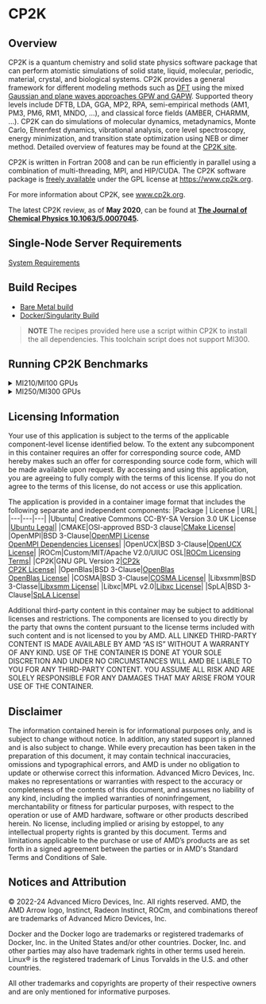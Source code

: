 # CP2K

## Overview
CP2K is a quantum chemistry and solid state physics software package that can perform atomistic simulations of solid state, liquid, molecular, periodic, material, crystal, and biological systems. CP2K provides a general framework for different modeling methods such as [DFT](http://en.wikipedia.org/wiki/Density_functional_theory) using the mixed [Gaussian and plane waves approaches GPW and GAPW](https://www.cp2k.org/quickstep#gpw). Supported theory levels include DFTB, LDA, GGA, MP2, RPA, semi-empirical methods (AM1, PM3, PM6, RM1, MNDO, …), and classical force fields (AMBER, CHARMM, …). CP2K can do simulations of molecular dynamics, metadynamics, Monte Carlo, Ehrenfest dynamics, vibrational analysis, core level spectroscopy, energy minimization, and transition state optimization using NEB or dimer method. Detailed overview of features may be found at the [CP2K site](https://www.cp2k.org/features).

CP2K is written in Fortran 2008 and can be run efficiently in parallel using a combination of multi-threading, MPI, and HIP/CUDA. The CP2K software package is [freely available](https://www.cp2k.org/download) under the GPL license at https://www.cp2k.org.

For more information about CP2K, see www.cp2k.org.

The latest CP2K review, as of **May 2020**, can be found at **[The Journal of Chemical Physics 10.1063/5.0007045](https://doi.org/10.1063/5.0007045).**

## Single-Node Server Requirements
[System Requirements](/README.md#single-node-server-requirements) 


## Build Recipes
- [Bare Metal build](/cp2k/baremetal/)
- [Docker/Singularity Build](/cp2k/docker/)

> **NOTE**
> The recipes provided here use a script within CP2K to install the all dependencies. This toolchain script does not support MI300. 

## Running CP2K Benchmarks

<details>
<summary>MI210/MI100 GPUs</summary>

### MI210/MI100 GPUs

The following command can be used to run the [H2O-DFT-LS (NREP2)](https://github.com/cp2k/cp2k/blob/master/benchmarks/QS_DM_LS/H2O-dft-ls.NREP2.inp) benchmark with 8 GPUs:

```
mpirun \
    -x NUM_CPUS=128 \
    -x NUM_GPUS=8 \
    -x RANK_STRIDE=8 \
    -x OMP_NUM_THREADS=8 \
    --oversubscribe \
    -np 16 \
    --bind-to none \
    set_cpu_affinity.sh \
    set_gpu_affinity.sh \
    cp2k.psmp \
    -i /opt/cp2k/benchmarks/QS_DM_LS/H2O-dft-ls.NREP2.inp \
    -o /tmp/H2O-DFT-LS-NREP2-8GPU.txt
```

In the above example, the H2O-DFT-LS (NREP2) benchmark is run on a dual socket server with 8 MI210 GPUs and 128 physical cores. The job in this example is run with 16 MPI ranks and 8 OpenMP threads per rank with two processes sharing a GPU. The `NUM_CPUS`, `NUM_GPUS` and `RANK_STRIDE` variables are used by the helper scripts that set GPU and CPU affinity for CP2K processes and their threads. The `RANK_STRIDE` option allows the processes and their threads to be spread out and pinned to physical cores across the two sockets. If your system has a different configuration, please adjust these parameters accordingly.

A grep for `"CP2K     "` in the output file `/tmp/H2O-DFT-LS-NREP2-8GPU.txt` will show the elapsed time for the run.

The following command can be used to run the [H2O-DFT-LS (NREP2)](https://github.com/cp2k/cp2k/blob/master/benchmarks/QS_DM_LS/H2O-dft-ls.NREP2.inp) benchmark with 4 GPUs:
```
mpirun \
    -x NUM_CPUS=128 \
    -x NUM_GPUS=4 \
    -x RANK_STRIDE=4 \
    -x OMP_NUM_THREADS=4 \
    --oversubscribe \
    -np 16 \
    --bind-to none \
    set_cpu_affinity.sh \
    set_gpu_affinity.sh \
    cp2k.psmp \
    -i /opt/cp2k/benchmarks/QS_DM_LS/H2O-dft-ls.NREP2.inp \
    -o /tmp/H2O-DFT-LS-NREP2-4GPU.txt
```
In the above example, the H2O-DFT-LS (NREP2) benchmark is run a dual socket server that has 8 MI210 GPUs and 128 physical cores, but uses only 64 physical cores of one socket and 4 MI210 GPUs. The job in this example is run with 16 MPI ranks and 4 OpenMP threads per rank with two processes sharing a GPU. The `NUM_CPUS`, `NUM_GPUS` and `RANK_STRIDE` variables are used by the helper scripts that set GPU and CPU affinity for CP2K processes and their threads. Setting `RANK_STRIDE` to 4 allows the processes and their threads to be spread out and pinned to physical cores on the socket. If your system has a different configuration, please adjust the parameters accordingly.

A grep for `"CP2K     "` in the output file `/tmp/H2O-DFT-LS-NREP2-4GPU.txt` will show the elapsed time for the run.

The following commands can be used to run the [32-H2O-RPA](https://github.com/cp2k/cp2k/blob/master/benchmarks/QS_mp2_rpa/32-H2O/) benchmark. There are two steps involved in this benchmark namely the `init` and `solver` stages. The init stage will use the [H2O-32-PBE-TZ.inp](https://github.com/cp2k/cp2k/blob/master/benchmarks/QS_mp2_rpa/32-H2O/H2O-32-PBE-TZ.inp) input file and the solver stage will use the [H2O-32-RI-dRPA-TZ.inp](https://github.com/cp2k/cp2k/blob/master/benchmarks/QS_mp2_rpa/32-H2O/H2O-32-RI-dRPA-TZ.inp) input file.

>Note:  
>For this benchmark it is necessary to run from the `/opt/cp2k/benchmarks/QS_mp2_rpa/32-H2O` directory due to file dependencies between the two stages.

First run the init stage:
```
cd /opt/cp2k/benchmarks/QS_mp2_rpa/32-H2O/
mpirun \
    -x NUM_CPUS=128 \
    -x NUM_GPUS=1 \
    -x RANK_STRIDE=4 \
    -x OMP_NUM_THREADS=4 \
    --oversubscribe \
    -np 4 \
    --bind-to none \
    set_cpu_affinity.sh \
    set_gpu_affinity.sh \
    cp2k.psmp \
    -i H2O-32-PBE-TZ.inp \
    -o /tmp/32-H2O-RPA-init-1GPU.txt
```

Next, run the solver stage:
```
cd /opt/cp2k/benchmarks/QS_mp2_rpa/32-H2O/
mpirun \
    -x NUM_CPUS=128 \
    -x NUM_GPUS=8 \
    -x RANK_STRIDE=8 \
    -x OMP_NUM_THREADS=8 \
    --oversubscribe \
    -np 16 \
    --bind-to none \
    set_cpu_affinity.sh \
    set_gpu_affinity.sh \
    cp2k.psmp \
    -i H2O-32-RI-dRPA-TZ.inp \
    -o /tmp/32-H2O-RPA-solver-8GPU.txt
```

In the above example, the two stages of the 32-H2O-RPA benchmark are run on a dual socket server with 8 MI210 GPUs and 128 physical cores. The init step is run with 4 MPI ranks and 4 OpenMP threads per rank on 1 GPU with all 4 ranks sharing the GPU. The solver step is run with 16 MPI ranks and 8 OpenMP threads per rank on 8 GPUs with two processes sharing a GPU. The `NUM_CPUS`, `NUM_GPUS` and `RANK_STRIDE` variables are used by the helper scripts that set GPU and CPU affinity for CP2K processes and their threads. The `RANK_STRIDE` option allows the processes and their threads to be spread out and pinned to physical cores across the two sockets. If your system has a different configuration, please adjust the parameters accordingly.

A grep for `"CP2K     "` in the output files `/tmp/32-H2O-RPA-*.txt` will show the elapsed time for each run.

>Note:  
>The above-mentioned commands can also be run verbatim on a dual socket server with 8 MI100 GPUs and 128 physical CPU cores. If your system configuration is different, please adjust the parameters accordingly.

</details>
<details>
<summary>MI250/MI300 GPUs</summary>
### MI250/MI300 GPUs

An MI250 GPU contains two Graphics Compute Dies (GCDs) each of which is presented to the application
as a separate GPU device. When running with MI250 GPUs, the scripts that set up CPU and GPU affinities,
namely `set_cpu_affinity.sh` and `set_gpu_affinity.sh`, require 
`NUM_GPUS` to be set up with the number of GCDs we want to run with.
In this section, we show how to run CP2K benchmarks on 1 and 4 MI250 GPUs which would translate
to setting `NUM_GPUS` with 2 and 8 respectively.

All the examples provided in this section show benchmarks run on a dual socket server with 4 MI250 GPUs and 128 physical cores.

The following command can be used to run the [H2O-DFT-LS (NREP2)](https://github.com/cp2k/cp2k/blob/master/benchmarks/QS_DM_LS/H2O-dft-ls.NREP2.inp) benchmark on 16 physical CPU cores and 1 MI250 GPU with 4 MPI ranks and 4 OpenMP threads per rank with two processes sharing each GCD:
```
mpirun \
    -x NUM_CPUS=128 \
    -x NUM_GPUS=2 \
    -x RANK_STRIDE=8 \
    -x OMP_NUM_THREADS=4 \
    --oversubscribe \
    -np 4 \
    --bind-to none \
    set_cpu_affinity.sh \
    set_gpu_affinity.sh \
    cp2k.psmp \
    -i /opt/cp2k/benchmarks/QS_DM_LS/H2O-dft-ls.NREP2.inp \
    -o /tmp/H2O-DFT-LS-NREP2-1GPU.txt
```

The following command can be used to run the H2O-DFT-LS (NREP2) benchmark on 64 physical cores and 4 MI250 GPUs with 16 MPI ranks and 4 OpenMP threads per rank with two processes sharing each GCD:
```
mpirun \
    -x NUM_CPUS=128 \
    -x NUM_GPUS=8 \
    -x RANK_STRIDE=8 \
    -x OMP_NUM_THREADS=4 \
    --oversubscribe \
    -np 16 \
    --bind-to none \
    set_cpu_affinity.sh \
    set_gpu_affinity.sh \
    cp2k.psmp \
    -i /opt/cp2k/benchmarks/QS_DM_LS/H2O-dft-ls.NREP2.inp \
    -o /tmp/H2O-DFT-LS-NREP2-4GPU.txt
```

The `NUM_CPUS`, `NUM_GPUS` and `RANK_STRIDE` variables are used by the helper scripts that set GPU and CPU affinity for CP2K processes and their threads. The `RANK_STRIDE` option allows the processes and their threads to be spread out and pinned to physical cores across the two sockets. If your system has a different configuration, please adjust these parameters accordingly.

A grep for `"CP2K     "` in the output file `/tmp/H2O-DFT-LS-NREP2-*.txt` will show the elapsed time for each run.

The following commands can be used to run the [32-H2O-RPA](https://github.com/cp2k/cp2k/blob/master/benchmarks/QS_mp2_rpa/32-H2O/) benchmark on MI250 GPUs. There are two steps involved in this benchmark namely the `init` and `solver` stages. The init stage will use the [H2O-32-PBE-TZ.inp](https://github.com/cp2k/cp2k/blob/master/benchmarks/QS_mp2_rpa/32-H2O/H2O-32-PBE-TZ.inp) input file and the solver stage will use the [H2O-32-RI-dRPA-TZ.inp](https://github.com/cp2k/cp2k/blob/master/benchmarks/QS_mp2_rpa/32-H2O/H2O-32-RI-dRPA-TZ.inp) input file.

>Note:  
>For this benchmark it is necessary to run from the `/opt/cp2k/benchmarks/QS_mp2_rpa/32-H2O` directory due to file dependencies between the two stages.*

First, the init step is run with 4 MPI ranks and 4 OpenMP threads per rank on 1 MI250 GPU (2 GCDs) with 2 ranks sharing each GCD:
```
cd /opt/cp2k/benchmarks/QS_mp2_rpa/32-H2O/
mpirun \
    -x NUM_CPUS=128 \
    -x NUM_GPUS=2 \
    -x RANK_STRIDE=8 \
    -x OMP_NUM_THREADS=4 \
    --oversubscribe \
    -np 4 \
    --bind-to none \
    set_cpu_affinity.sh \
    set_gpu_affinity.sh \
    cp2k.psmp \
    -i H2O-32-PBE-TZ.inp \
    -o /tmp/32-H2O-RPA-init-1GPU.txt
```

Next, the solver step may be run on 1 MI250 GPU with 8 MPI ranks and 2 OpenMP threads per rank with 4 processes sharing each GCD:
```
cd /opt/cp2k/benchmarks/QS_mp2_rpa/32-H2O/
mpirun \
    -x NUM_CPUS=128 \
    -x NUM_GPUS=2 \
    -x RANK_STRIDE=4 \
    -x OMP_NUM_THREADS=2 \
    --oversubscribe \
    -np 8 \
    --bind-to none \
    set_cpu_affinity.sh \
    set_gpu_affinity.sh \
    cp2k.psmp \
    -i H2O-32-RI-dRPA-TZ.inp \
    -o /tmp/32-H2O-RPA-solver-1GPU.txt
```

Or the solver step may be run on 4 MI250 GPUs using 16 MPI ranks and 4 OpenMP threads per rank with 2 processes sharing each GCD:
```
cd /opt/cp2k/benchmarks/QS_mp2_rpa/32-H2O/
mpirun \
    -x NUM_CPUS=128 \
    -x NUM_GPUS=8 \
    -x RANK_STRIDE=8 \
    -x OMP_NUM_THREADS=4 \
    --oversubscribe \
    -np 16 \
    --bind-to none \
    set_cpu_affinity.sh \
    set_gpu_affinity.sh \
    cp2k.psmp \
    -i H2O-32-RI-dRPA-TZ.inp \
    -o /tmp/32-H2O-RPA-solver-4GPU.txt
```

In the above-mentioned commands, the `NUM_CPUS`, `NUM_GPUS` and `RANK_STRIDE` variables are used by the helper scripts that set GPU and CPU affinity for CP2K processes and their threads. The `RANK_STRIDE` option allows the processes and their threads to be spread out and pinned to physical cores across the two sockets. If your system has a different configuration, please adjust the parameters accordingly.

A grep for `"CP2K     "` in the output files `/tmp/32-H2O-RPA-*.txt` will show the elapsed time for each run.
</details>

## Licensing Information

Your use of this application is subject to the terms of the applicable component-level license identified below. To the extent any subcomponent in this container requires an offer for corresponding source code, AMD hereby makes such an offer for corresponding source code form, which will be made available upon request. By accessing and using this application, you are agreeing to fully comply with the terms of this license. If you do not agree to the terms of this license, do not access or use this application.

The application is provided in a container image format that includes the following separate and independent components:
|Package | License | URL|
|---|---|---|
|Ubuntu| Creative Commons CC-BY-SA Version 3.0 UK License |[Ubuntu Legal](https://ubuntu.com/legal)|
|CMAKE|OSI-approved BSD-3 clause|[CMake License](https://cmake.org/licensing/)|
|OpenMPI|BSD 3-Clause|[OpenMPI License](https://www-lb.open-mpi.org/community/license.php)<br /> [OpenMPI Dependencies Licenses](https://docs.open-mpi.org/en/v5.0.x/license/index.html)|
|OpenUCX|BSD 3-Clause|[OpenUCX License](https://openucx.org/license/)|
|ROCm|Custom/MIT/Apache V2.0/UIUC OSL|[ROCm Licensing Terms](https://rocm.docs.amd.com/en/latest/release/licensing.html)|
|CP2K|GNU GPL Version 2|[CP2k](https://www.cp2k.org/)<br />[CP2K License](https://github.com/cp2k/cp2k/blob/master/LICENSE)|
|OpenBlas|BSD 3-Clause|[OpenBlas](https://www.openblas.net/)<br /> [OpenBlas License](https://github.com/xianyi/OpenBLAS/blob/develop/LICENSE)|
|COSMA|BSD 3-Clause|[COSMA License](https://github.com/eth-cscs/COSMA/blob/master/LICENSE)|
|Libxsmm|BSD 3-Classe|[Libxsmm License](https://libxsmm.readthedocs.io/en/latest/LICENSE/)|
|Libxc|MPL v2.0|[Libxc License](https://github.com/ElectronicStructureLibrary/libxc)|
|SpLA|BSD 3-Clause|[SpLA License](https://github.com/eth-cscs/spla/blob/master/LICENSE)|

Additional third-party content in this container may be subject to additional licenses and restrictions. The components are licensed to you directly by the party that owns the content pursuant to the license terms included with such content and is not licensed to you by AMD. ALL LINKED THIRD-PARTY CONTENT IS MADE AVAILABLE BY AMD “AS IS” WITHOUT A WARRANTY OF ANY KIND. USE OF THE CONTAINER IS DONE AT YOUR SOLE DISCRETION AND UNDER NO CIRCUMSTANCES WILL AMD BE LIABLE TO YOU FOR ANY THIRD-PARTY CONTENT. YOU ASSUME ALL RISK AND ARE SOLELY RESPONSIBLE FOR ANY DAMAGES THAT MAY ARISE FROM YOUR USE OF THE CONTAINER.
 
## Disclaimer
The information contained herein is for informational purposes only, and is subject to change without notice. In addition, any stated support is planned and is also subject to change. While every precaution has been taken in the preparation of this document, it may contain technical inaccuracies, omissions and typographical errors, and AMD is under no obligation to update or otherwise correct this information. Advanced Micro Devices, Inc. makes no representations or warranties with respect to the accuracy or completeness of the contents of this document, and assumes no liability of any kind, including the implied warranties of noninfringement, merchantability or fitness for particular purposes, with respect to the operation or use of AMD hardware, software or other products described herein. No license, including implied or arising by estoppel, to any intellectual property rights is granted by this document. Terms and limitations applicable to the purchase or use of AMD’s products are as set forth in a signed agreement between the parties or in AMD's Standard Terms and Conditions of Sale.

 
## Notices and Attribution
© 2022-24 Advanced Micro Devices, Inc. All rights reserved. AMD, the AMD Arrow logo, Instinct, Radeon Instinct, ROCm, and combinations thereof are trademarks of Advanced Micro Devices, Inc.

Docker and the Docker logo are trademarks or registered trademarks of Docker, Inc. in the United States and/or other countries. Docker, Inc. and other parties may also have trademark rights in other terms used herein. Linux® is the registered trademark of Linus Torvalds in the U.S. and other countries.

All other trademarks and copyrights are property of their respective owners and are only mentioned for informative purposes.

